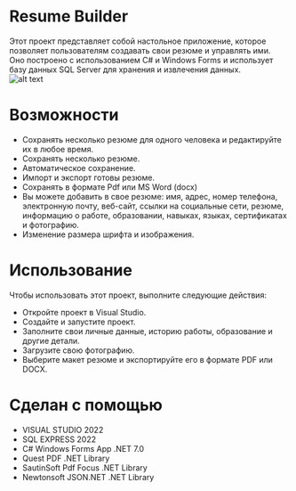 # Resume Builder
Этот проект представляет собой настольное приложение, которое позволяет пользователям создавать свои резюме и управлять ими.<br>
Оно построено с использованием C# и Windows Forms и использует базу данных SQL Server для хранения и извлечения данных.<br>
![alt text](https://repository-images.githubusercontent.com/576042902/37e60d01-004b-4d49-89be-d1189cf4b9c1)
<h1>Возможности</h1>
<ul>
  <li>Сохранять несколько резюме для одного человека и редактируйте их в любое время.</li>
  <li>Сохранять несколько резюме.</li>
  <li>Автоматическое сохранение.</li>
  <li>Импорт и экспорт готовы резюме.</li>
  <li>Сохранять в формате Pdf или MS Word (docx)</li>
  <li>Вы можете добавить в свое резюме: имя, адрес, номер телефона, электронную почту, веб-сайт, ссылки на социальные сети, резюме, информацию о работе, образовании, навыках, языках, сертификатах и фотографию.</li>
  <li>Изменение размера шрифта и изображения.</li>
</ul>

<h1>Использование</h1>
Чтобы использовать этот проект, выполните следующие действия:
<ul>
<li>Откройте проект в Visual Studio.</li>
<li>Создайте и запустите проект.</li>
<li>Заполните свои личные данные, историю работы, образование и другие детали.</li>
<li>Загрузите свою фотографию.</li>
<li>Выберите макет резюме и экспортируйте его в формате PDF или DOCX.</li>
</ul>


<h1>Сделан с помощью</h1>
<ul>
  <li>VISUAL STUDIO 2022</li>
  <li>SQL EXPRESS 2022</li>
  <li>C# Windows Forms App .NET 7.0</li>
  <li>Quest PDF .NET Library</i>   
  <li>SautinSoft Pdf Focus .NET Library</i>
  <li>Newtonsoft JSON.NET .NET Library</i>
</ul>
